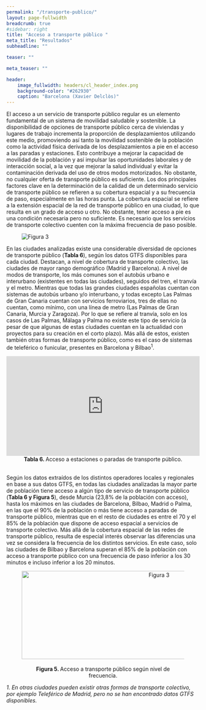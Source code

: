 ```yaml
---
permalink: "/transporte-publico/"
layout: page-fullwidth
breadcrumb: true
#sidebar: right
title: "Acceso a transporte público "
meta_title: "Resultados"
subheadline: ""

teaser: ""

meta_teaser: ""

header:
    image_fullwidth: headers/cl_header_index.png
    background-color: "#262930"
    caption: "Barcelona (Xavier Delclòs)"
---
```


El acceso a un servicio de transporte público regular es un elemento fundamental de un sistema de movilidad saludable y sostenible. La disponibilidad 
de opciones de transporte público cerca de viviendas y lugares de trabajo incrementa la proporción de desplazamientos utilizando este medio, promoviendo 
así tanto la movilidad sostenible de la población como la actividad física derivada de los desplazamientos a pie en el acceso a las paradas y estaciones. 
Esto contribuye a mejorar la capacidad de movilidad de la población y así impulsar las oportunidades laborales y de interacción social, a la vez que 
mejorar la salud individual y evitar la contaminación derivada del uso de otros modos motorizados. No obstante, no cualquier oferta de transporte 
público es suficiente. Los dos principales factores clave en la determinación de la calidad de un determinado servicio de transporte público se refieren 
a su cobertura espacial y a su frecuencia de paso, especialmente en las horas punta. La cobertura espacial se refiere a la extensión espacial de la red de 
transporte público en una ciudad, lo que resulta en un grado de acceso u otro. No obstante, tener acceso a pie es una condición necesaria pero no suficiente. 
Es necesario que los servicios de transporte colectivo cuenten con la máxima frecuencia de paso posible.

<figure>
   <img src="https://gratet.github.io/ciudades-leonardo/images/indicadores/indicador-03.png" alt="Figura 3" style="max-width: 100%; display: block; margin: 0 auto;">
</figure>

En las ciudades analizadas existe una considerable diversidad de opciones de transporte público (**Tabla 6**), según los datos GTFS disponibles para cada ciudad. Destacan, 
a nivel de cobertura de transporte colectivo, las ciudades de mayor rango demográfico (Madrid y Barcelona). A nivel de modos de transporte, los más comunes son el autobús 
urbano e interurbano (existentes en todas las ciudades), seguidos del tren, el tranvía y el metro. Mientras que todas las grandes ciudades españolas cuentan con sistemas 
de autobús urbano y/o interurbano, y todas excepto Las Palmas de Gran Canaria cuentan con servicios ferroviarios, tres de ellas no cuentan, como mínimo, con una línea de
metro (Las Palmas de Gran Canaria, Murcia y Zaragoza). Por lo que se refiere al tranvía, solo en los casos de Las Palmas, Málaga y Palma no existe este tipo de servicio 
(a pesar de que algunas de estas ciudades cuentan en la actualidad con proyectos para su creación en el corto plazo). Más allá de estos, existen también otras formas de 
transporte público, como es el caso de sistemas de teleférico o funicular, presentes en Barcelona y Bilbao<sup>1</sup>.

<center>
<!-- Taula 6 -->
<iframe src="https://gratet.github.io/ciudades-leonardo/tablas/tabla_6.htm" width="100%" height="260" frameborder="0"></iframe>
    <figcaption style="text-align: center"><strong> Tabla 6. </strong> Acceso a estaciones o paradas de transporte público. </figcaption>
</center>
<br>


Según los datos extraídos de los distintos operadores locales y regionales en base a sus datos GTFS, en todas las ciudades analizadas la mayor parte de población 
tiene acceso a algún tipo de servicio de transporte público (**Tabla 6 y Figura 5**), desde Murcia (23,8% de la población con acceso), hasta los máximos en las 
ciudades de Barcelona, Bilbao, Madrid o Palma, en las que el 90% de la población o más tiene acceso a paradas de transporte público, mientras que en el resto de 
ciudades es entre el 70 y el 85% de la población que dispone de acceso espacial a servicios de transporte colectivo. Más allá de la cobertura espacial de las 
redes de transporte público, resulta de especial interés observar las diferencias una vez se considera la frecuencia de los distintos servicios. En este caso, 
solo las ciudades de Bilbao y Barcelona superan el 85% de la población con acceso a transporte público con una frecuencia de paso inferior a los 30 minutos e 
incluso inferior a los 20 minutos.


<figure>
<!-- Figura 5 -->
<center><img src="https://gratet.github.io/ciudades-leonardo/images/svg_files/figura_5.png" width="700px" height="230" alt="Figura 3" /></center>
    <figcaption style="text-align: center"><strong> <br> Figura 5. </strong> Acceso a transporte público según nivel de frecuencia. </figcaption>
</figure>

<em>1. En otras ciudades pueden existir otras formas de transporte colectivo, por ejemplo Teleférico de Madrid, pero no se han encontrado datos GTFS disponibles.</em>



